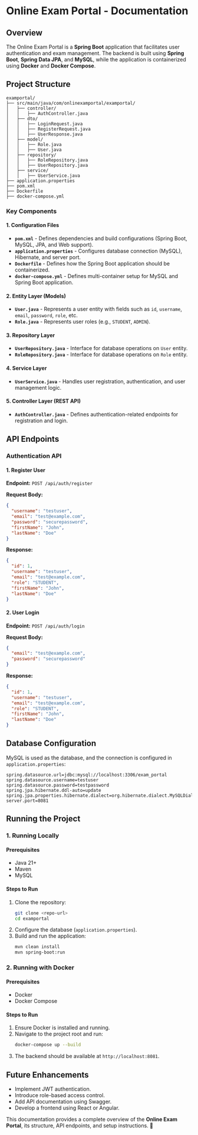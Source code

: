 # Online Exam Portal - Documentation

## Overview
The Online Exam Portal is a **Spring Boot** application that facilitates user authentication and exam management. The backend is built using **Spring Boot**, **Spring Data JPA**, and **MySQL**, while the application is containerized using **Docker** and **Docker Compose**.

## Project Structure

```
examportal/
├── src/main/java/com/onlinexamportal/examportal/
│   ├── controller/
│   │   ├── AuthController.java
│   ├── dto/
│   │   ├── LoginRequest.java
│   │   ├── RegisterRequest.java
│   │   ├── UserResponse.java
│   ├── model/
│   │   ├── Role.java
│   │   ├── User.java
│   ├── repository/
│   │   ├── RoleRepository.java
│   │   ├── UserRepository.java
│   ├── service/
│   │   ├── UserService.java
├── application.properties
├── pom.xml
├── Dockerfile
├── docker-compose.yml
```

### **Key Components**

#### **1. Configuration Files**
- **`pom.xml`** - Defines dependencies and build configurations (Spring Boot, MySQL, JPA, and Web support).
- **`application.properties`** - Configures database connection (MySQL), Hibernate, and server port.
- **`Dockerfile`** - Defines how the Spring Boot application should be containerized.
- **`docker-compose.yml`** - Defines multi-container setup for MySQL and Spring Boot application.

#### **2. Entity Layer (Models)**
- **`User.java`** - Represents a user entity with fields such as `id`, `username`, `email`, `password`, `role`, etc.
- **`Role.java`** - Represents user roles (e.g., `STUDENT`, `ADMIN`).

#### **3. Repository Layer**
- **`UserRepository.java`** - Interface for database operations on `User` entity.
- **`RoleRepository.java`** - Interface for database operations on `Role` entity.

#### **4. Service Layer**
- **`UserService.java`** - Handles user registration, authentication, and user management logic.

#### **5. Controller Layer (REST API)**
- **`AuthController.java`** - Defines authentication-related endpoints for registration and login.

## **API Endpoints**

### **Authentication API**

#### **1. Register User**
**Endpoint:** `POST /api/auth/register`

**Request Body:**
```json
{
  "username": "testuser",
  "email": "test@example.com",
  "password": "securepassword",
  "firstName": "John",
  "lastName": "Doe"
}
```

**Response:**
```json
{
  "id": 1,
  "username": "testuser",
  "email": "test@example.com",
  "role": "STUDENT",
  "firstName": "John",
  "lastName": "Doe"
}
```

#### **2. User Login**
**Endpoint:** `POST /api/auth/login`

**Request Body:**
```json
{
  "email": "test@example.com",
  "password": "securepassword"
}
```

**Response:**
```json
{
  "id": 1,
  "username": "testuser",
  "email": "test@example.com",
  "role": "STUDENT",
  "firstName": "John",
  "lastName": "Doe"
}
```

## **Database Configuration**
MySQL is used as the database, and the connection is configured in `application.properties`:

```properties
spring.datasource.url=jdbc:mysql://localhost:3306/exam_portal
spring.datasource.username=testuser
spring.datasource.password=testpassword
spring.jpa.hibernate.ddl-auto=update
spring.jpa.properties.hibernate.dialect=org.hibernate.dialect.MySQLDialect
server.port=8081
```

## **Running the Project**
### **1. Running Locally**
#### **Prerequisites**
- Java 21+
- Maven
- MySQL

#### **Steps to Run**
1. Clone the repository:
   ```sh
   git clone <repo-url>
   cd examportal
   ```
2. Configure the database (`application.properties`).
3. Build and run the application:
   ```sh
   mvn clean install
   mvn spring-boot:run
   ```

### **2. Running with Docker**
#### **Prerequisites**
- Docker
- Docker Compose

#### **Steps to Run**
1. Ensure Docker is installed and running.
2. Navigate to the project root and run:
   ```sh
   docker-compose up --build
   ```
3. The backend should be available at `http://localhost:8081`.

## **Future Enhancements**
- Implement JWT authentication.
- Introduce role-based access control.
- Add API documentation using Swagger.
- Develop a frontend using React or Angular.

This documentation provides a complete overview of the **Online Exam Portal**, its structure, API endpoints, and setup instructions. 🚀

